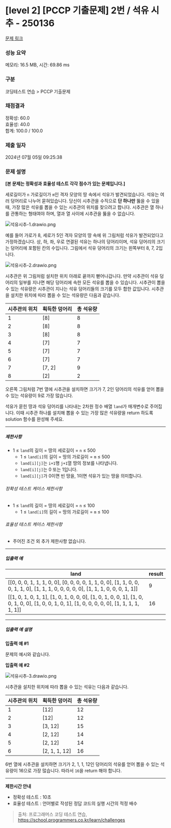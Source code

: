 # [level 2] [PCCP 기출문제] 2번 / 석유 시추 - 250136 

[문제 링크](https://school.programmers.co.kr/learn/courses/30/lessons/250136) 

### 성능 요약

메모리: 16.5 MB, 시간: 69.86 ms

### 구분

코딩테스트 연습 > PCCP 기출문제

### 채점결과

정확성: 60.0<br/>효율성: 40.0<br/>합계: 100.0 / 100.0

### 제출 일자

2024년 07월 05일 09:25:38

### 문제 설명

<p><strong>[본 문제는 정확성과 효율성 테스트 각각 점수가 있는 문제입니다.]</strong></p>

<p>세로길이가 <code>n</code> 가로길이가 <code>m</code>인 격자 모양의 땅 속에서 석유가 발견되었습니다. 석유는 여러 덩어리로 나누어 묻혀있습니다. 당신이 시추관을 수직으로 <strong>단 하나만</strong> 뚫을 수 있을 때, 가장 많은 석유를 뽑을 수 있는 시추관의 위치를 찾으려고 합니다. 시추관은 열 하나를 관통하는 형태여야 하며, 열과 열 사이에 시추관을 뚫을 수 없습니다.</p>

<p><img src="https://grepp-programmers.s3.ap-northeast-2.amazonaws.com/files/production/beb862a9-5382-4f61-adae-bd6e9503c014/%E1%84%89%E1%85%A5%E1%86%A8%E1%84%8B%E1%85%B2%E1%84%89%E1%85%B5%E1%84%8E%E1%85%AE-1.drawio.png" title="" alt="석유시추-1.drawio.png"></p>

<p>예를 들어 가로가 8, 세로가 5인 격자 모양의 땅 속에 위 그림처럼 석유가 발견되었다고 가정하겠습니다. 상, 하, 좌, 우로 연결된 석유는 하나의 덩어리이며, 석유 덩어리의 크기는 덩어리에 포함된 칸의 수입니다. 그림에서 석유 덩어리의 크기는 왼쪽부터 8, 7, 2입니다. </p>

<p><img src="https://grepp-programmers.s3.ap-northeast-2.amazonaws.com/files/production/0b10a9f6-6d98-44d6-a342-f984ea47315c/%E1%84%89%E1%85%A5%E1%86%A8%E1%84%8B%E1%85%B2%E1%84%89%E1%85%B5%E1%84%8E%E1%85%AE-2.drawio.png" title="" alt="석유시추-2.drawio.png"></p>

<p>시추관은 위 그림처럼 설치한 위치 아래로 끝까지 뻗어나갑니다. 만약 시추관이 석유 덩어리의 일부를 지나면 해당 덩어리에 속한 모든 석유를 뽑을 수 있습니다. 시추관이 뽑을 수 있는 석유량은 시추관이 지나는 석유 덩어리들의 크기를 모두 합한 값입니다. 시추관을 설치한 위치에 따라 뽑을 수 있는 석유량은 다음과 같습니다.</p>
<table class="table">
        <thead><tr>
<th>시추관의 위치</th>
<th>획득한 덩어리</th>
<th>총 석유량</th>
</tr>
</thead>
        <tbody><tr>
<td>1</td>
<td>[8]</td>
<td>8</td>
</tr>
<tr>
<td>2</td>
<td>[8]</td>
<td>8</td>
</tr>
<tr>
<td>3</td>
<td>[8]</td>
<td>8</td>
</tr>
<tr>
<td>4</td>
<td>[7]</td>
<td>7</td>
</tr>
<tr>
<td>5</td>
<td>[7]</td>
<td>7</td>
</tr>
<tr>
<td>6</td>
<td>[7]</td>
<td>7</td>
</tr>
<tr>
<td>7</td>
<td>[7, 2]</td>
<td>9</td>
</tr>
<tr>
<td>8</td>
<td>[2]</td>
<td>2</td>
</tr>
</tbody>
      </table>
<p>오른쪽 그림처럼 7번 열에 시추관을 설치하면 크기가 7, 2인 덩어리의 석유를 얻어 뽑을 수 있는 석유량이 9로 가장 많습니다.</p>

<p>석유가 묻힌 땅과 석유 덩어리를 나타내는 2차원 정수 배열 <code>land</code>가 매개변수로 주어집니다. 이때 시추관 하나를 설치해 뽑을 수 있는 가장 많은 석유량을 return 하도록 solution 함수를 완성해 주세요.</p>

<hr>

<h5>제한사항</h5>

<ul>
<li>1 ≤ <code>land</code>의 길이 = 땅의 세로길이 = <code>n</code> ≤ 500

<ul>
<li>1 ≤ <code>land[i]</code>의 길이 = 땅의 가로길이 = <code>m</code> ≤ 500</li>
<li><code>land[i][j]</code>는 <code>i+1</code>행 <code>j+1</code>열 땅의 정보를 나타냅니다.</li>
<li><code>land[i][j]</code>는 0 또는 1입니다.</li>
<li><code>land[i][j]</code>가 0이면 빈 땅을, 1이면 석유가 있는 땅을 의미합니다.</li>
</ul></li>
</ul>

<h6>정확성 테스트 케이스 제한사항</h6>

<ul>
<li>1 ≤ <code>land</code>의 길이 = 땅의 세로길이 = <code>n</code> ≤ 100

<ul>
<li>1 ≤ <code>land[i]</code>의 길이 = 땅의 가로길이 = <code>m</code> ≤ 100</li>
</ul></li>
</ul>

<h6>효율성 테스트 케이스 제한사항</h6>

<ul>
<li>주어진 조건 외 추가 제한사항 없습니다.</li>
</ul>

<hr>

<h5>입출력 예</h5>
<table class="table">
        <thead><tr>
<th>land</th>
<th>result</th>
</tr>
</thead>
        <tbody><tr>
<td>[[0, 0, 0, 1, 1, 1, 0, 0], [0, 0, 0, 0, 1, 1, 0, 0], [1, 1, 0, 0, 0, 1, 1, 0], [1, 1, 1, 0, 0, 0, 0, 0], [1, 1, 1, 0, 0, 0, 1, 1]]</td>
<td>9</td>
</tr>
<tr>
<td>[[1, 0, 1, 0, 1, 1], [1, 0, 1, 0, 0, 0], [1, 0, 1, 0, 0, 1], [1, 0, 0, 1, 0, 0], [1, 0, 0, 1, 0, 1], [1, 0, 0, 0, 0, 0], [1, 1, 1, 1, 1, 1]]</td>
<td>16</td>
</tr>
</tbody>
      </table>
<hr>

<h5>입출력 예 설명</h5>

<p><strong>입출력 예 #1</strong></p>

<p>문제의 예시와 같습니다.</p>

<p><strong>입출력 예 #2</strong></p>

<p><img src="https://grepp-programmers.s3.ap-northeast-2.amazonaws.com/files/production/5e619c77-c940-46e6-9520-e5769e49194c/%E1%84%89%E1%85%A5%E1%86%A8%E1%84%8B%E1%85%B2%E1%84%89%E1%85%B5%E1%84%8E%E1%85%AE-3.drawio.png" title="" alt="석유시추-3.drawio.png"></p>

<p>시추관을 설치한 위치에 따라 뽑을 수 있는 석유는 다음과 같습니다.</p>
<table class="table">
        <thead><tr>
<th>시추관의 위치</th>
<th>획득한 덩어리</th>
<th>총 석유량</th>
</tr>
</thead>
        <tbody><tr>
<td>1</td>
<td>[12]</td>
<td>12</td>
</tr>
<tr>
<td>2</td>
<td>[12]</td>
<td>12</td>
</tr>
<tr>
<td>3</td>
<td>[3, 12]</td>
<td>15</td>
</tr>
<tr>
<td>4</td>
<td>[2, 12]</td>
<td>14</td>
</tr>
<tr>
<td>5</td>
<td>[2, 12]</td>
<td>14</td>
</tr>
<tr>
<td>6</td>
<td>[2, 1, 1, 12]</td>
<td>16</td>
</tr>
</tbody>
      </table>
<p>6번 열에 시추관을 설치하면 크기가 2, 1, 1, 12인 덩어리의 석유를 얻어 뽑을 수 있는 석유량이 16으로 가장 많습니다. 따라서 <code>16</code>을 return 해야 합니다.</p>

<hr>

<p><strong>제한시간 안내</strong></p>

<ul>
<li>정확성 테스트 : 10초</li>
<li>효율성 테스트 : 언어별로 작성된 정답 코드의 실행 시간의 적정 배수</li>
</ul>


> 출처: 프로그래머스 코딩 테스트 연습, https://school.programmers.co.kr/learn/challenges